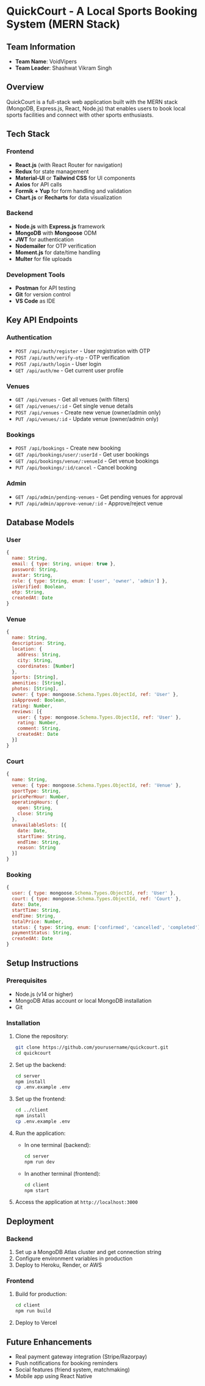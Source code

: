 # QuickCourt - A Local Sports Booking System (MERN Stack)

## Team Information
- **Team Name**: VoidVipers
- **Team Leader**: Shashwat Vikram Singh


## Overview
QuickCourt is a full-stack web application built with the MERN stack (MongoDB, Express.js, React, Node.js) that enables users to book local sports facilities and connect with other sports enthusiasts.

## Tech Stack

### Frontend
- **React.js** (with React Router for navigation)
- **Redux** for state management
- **Material-UI** or **Tailwind CSS** for UI components
- **Axios** for API calls
- **Formik + Yup** for form handling and validation
- **Chart.js** or **Recharts** for data visualization

### Backend
- **Node.js** with **Express.js** framework
- **MongoDB** with **Mongoose** ODM
- **JWT** for authentication
- **Nodemailer** for OTP verification
- **Moment.js** for date/time handling
- **Multer** for file uploads

### Development Tools
- **Postman** for API testing
- **Git** for version control
- **VS Code** as IDE

## Key API Endpoints

### Authentication
- `POST /api/auth/register` - User registration with OTP
- `POST /api/auth/verify-otp` - OTP verification
- `POST /api/auth/login` - User login
- `GET /api/auth/me` - Get current user profile

### Venues
- `GET /api/venues` - Get all venues (with filters)
- `GET /api/venues/:id` - Get single venue details
- `POST /api/venues` - Create new venue (owner/admin only)
- `PUT /api/venues/:id` - Update venue (owner/admin only)

### Bookings
- `POST /api/bookings` - Create new booking
- `GET /api/bookings/user/:userId` - Get user bookings
- `GET /api/bookings/venue/:venueId` - Get venue bookings
- `PUT /api/bookings/:id/cancel` - Cancel booking

### Admin
- `GET /api/admin/pending-venues` - Get pending venues for approval
- `PUT /api/admin/approve-venue/:id` - Approve/reject venue

## Database Models

### User
```javascript
{
  name: String,
  email: { type: String, unique: true },
  password: String,
  avatar: String,
  role: { type: String, enum: ['user', 'owner', 'admin'] },
  isVerified: Boolean,
  otp: String,
  createdAt: Date
}
```

### Venue
```javascript
{
  name: String,
  description: String,
  location: {
    address: String,
    city: String,
    coordinates: [Number] 
  },
  sports: [String], 
  amenities: [String],
  photos: [String],
  owner: { type: mongoose.Schema.Types.ObjectId, ref: 'User' },
  isApproved: Boolean,
  rating: Number,
  reviews: [{
    user: { type: mongoose.Schema.Types.ObjectId, ref: 'User' },
    rating: Number,
    comment: String,
    createdAt: Date
  }]
}
```

### Court
```javascript
{
  name: String,
  venue: { type: mongoose.Schema.Types.ObjectId, ref: 'Venue' },
  sportType: String,
  pricePerHour: Number,
  operatingHours: {
    open: String, 
    close: String 
  },
  unavailableSlots: [{
    date: Date,
    startTime: String,
    endTime: String,
    reason: String
  }]
}
```

### Booking
```javascript
{
  user: { type: mongoose.Schema.Types.ObjectId, ref: 'User' },
  court: { type: mongoose.Schema.Types.ObjectId, ref: 'Court' },
  date: Date,
  startTime: String,
  endTime: String,
  totalPrice: Number,
  status: { type: String, enum: ['confirmed', 'cancelled', 'completed'] },
  paymentStatus: String,
  createdAt: Date
}
```

## Setup Instructions

### Prerequisites
- Node.js (v14 or higher)
- MongoDB Atlas account or local MongoDB installation
- Git

### Installation
1. Clone the repository:
   ```bash
   git clone https://github.com/yourusername/quickcourt.git
   cd quickcourt
   ```

2. Set up the backend:
   ```bash
   cd server
   npm install
   cp .env.example .env
   
   ```

3. Set up the frontend:
   ```bash
   cd ../client
   npm install
   cp .env.example .env
   
   ```

4. Run the application:
   - In one terminal (backend):
     ```bash
     cd server
     npm run dev
     ```
   - In another terminal (frontend):
     ```bash
     cd client
     npm start
     ```

5. Access the application at `http://localhost:3000`

## Deployment

### Backend
1. Set up a MongoDB Atlas cluster and get connection string
2. Configure environment variables in production
3. Deploy to Heroku, Render, or AWS

### Frontend
1. Build for production:
   ```bash
   cd client
   npm run build
   ```
2. Deploy to Vercel

## Future Enhancements
- Real payment gateway integration (Stripe/Razorpay)
- Push notifications for booking reminders
- Social features (friend system, matchmaking)
- Mobile app using React Native


